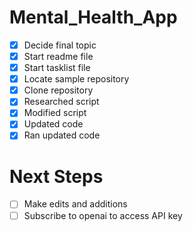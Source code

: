 # Mental_Health_App
- [X] Decide final topic
- [X] Start readme file
- [X] Start tasklist file
- [X] Locate sample repository
- [X] Clone repository
- [X] Researched script
- [X] Modified script
- [X] Updated code
- [X] Ran updated code
# Next Steps #
- [ ] Make edits and additions
- [ ] Subscribe to openai to access API key
